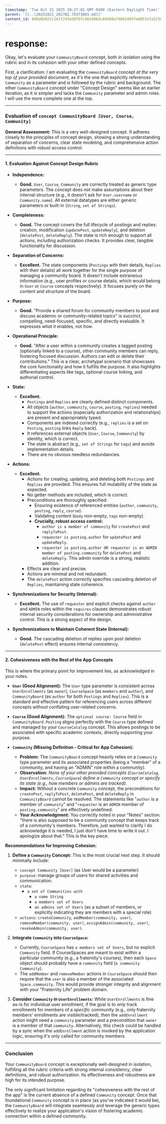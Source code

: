 ```yaml
---
timestamp: 'Tue Oct 21 2025 20:27:02 GMT-0400 (Eastern Daylight Time)'
parent: '[[..\20251021_202702.78373865.md]]'
content_id: 8d0a6b022c163f243edd7bfc462496dc89408a74062465fe8853a7a52381d3f7
---
```


# response:

Okay, let's evaluate your `CommunityBoard` concept, both in isolation using the rubric and in its cohesion with your other defined concepts.

First, a clarification: I am evaluating the `CommunityBoard` concept *at the very top of your provided document*, as it's the one that explicitly references `Community` as a parameter and is followed by the rubric and background. The other `CommunityBoard` concept under "Concept Design" seems like an earlier iteration, as it is simpler and lacks the `Community` parameter and admin roles. I will use the more complete one at the top.

***

### Evaluation of `concept CommunityBoard [User, Course, Community]`

**General Assessment:** This is a very well-designed concept. It adheres closely to the principles of concept design, showing a strong understanding of separation of concerns, clear state modeling, and comprehensive action definitions with robust access control.

***

#### 1. Evaluation Against Concept Design Rubric

* **Independence:**
  * **Good.** `User`, `Course`, `Community` are correctly treated as generic type parameters. The concept does not make assumptions about their internal structure (e.g., it doesn't ask for `User.username` or `Community.name`). All external datatypes are either generic parameters or built-in (`String`, `set of Strings`).

* **Completeness:**
  * **Good.** The concept covers the full lifecycle of postings and replies: creation, modification (`updatePost`, `updateReply`), and deletion (`deletePost`, `deleteReply`). The state is rich enough to support all actions, including authorization checks. It provides clear, tangible functionality for discussion.

* **Separation of Concerns:**
  * **Excellent.** The state components (`Postings` with their details, `Replies` with their details) all work together for the single purpose of managing a community board. It doesn't include extraneous information (e.g., user profiles or course details, which would belong in `User` or `Course` concepts respectively). It focuses purely on the content and structure of the board.

* **Purpose:**
  * **Good.** "Provide a shared forum for community members to post and discuss academic or community-related topics" is succinct, compelling, need-focused, specific, and directly evaluable. It expresses *what* it enables, not *how*.

* **Operational Principle:**
  * **Good.** "After a user within a community creates a tagged posting (optionally linked to a course), other community members can reply, fostering focused discussion. Authors can edit or delete their contributions." This is a clear, archetypal scenario that showcases the core functionality and how it fulfills the purpose. It also highlights differentiating aspects like tags, optional course linking, and authorial control.

* **State:**
  * **Excellent.**
    * `Postings` and `Replies` are clearly defined distinct components.
    * All objects (`author`, `community`, `course`, `posting`, `replies`) needed to support the actions (especially authorization and relationships) are present and appropriately typed.
    * Components are indexed correctly (e.g., `replies` is a set on `Posting`, `posting` links `Reply` back).
    * It references external objects (`User`, `Course`, `Community`) by identity, which is correct.
    * The state is abstract (e.g., `set of Strings` for `tags`) and avoids implementation details.
    * There are no obvious needless redundancies.

* **Actions:**
  * **Excellent.**
    * Actions for creating, updating, and deleting both `Postings` and `Replies` are provided. This ensures full mutability of the state as expected.
    * No getter methods are included, which is correct.
    * Preconditions are thoroughly specified:
      * Ensuring existence of referenced entities (`author`, `community`, `posting`, `reply`, `course`).
      * Validating content (`body` non-empty, `tags` non-empty).
      * **Crucially, robust access control:**
        * `author is a member of community` for `createPost` and `replyToPost`.
        * `requester is posting.author` for `updatePost` and `updateReply`.
        * `requester is posting.author OR requester is an ADMIN member of posting.community` for `deletePost` and `deleteReply`. This admin override is a strong, realistic addition.
    * Effects are clear and precise.
    * Actions are minimal and not redundant.
    * The `deletePost` action correctly specifies cascading deletion of `Replies`, maintaining state coherence.

* **Synchronizations for Security (Internal):**
  * **Excellent.** The use of `requester` and explicit checks against `author` and `ADMIN` roles within the `requires` clauses demonstrates robust internal security considerations for ownership and administrative control. This is a strong aspect of the design.

* **Synchronizations to Maintain Coherent State (Internal):**
  * **Good.** The cascading deletion of replies upon post deletion (`deletePost` effect) ensures internal consistency.

***

#### 2. Cohesiveness with the Rest of the App Concepts

This is where the primary point for improvement lies, as acknowledged in your notes.

* **`User` (Good Alignment):** The `User` type parameter is consistent across `UserEnrollments` (as `owner`), `CourseSpace` (as `members` and `author`), and `CommunityBoard` (as `author` for both `Postings` and `Replies`). This is a standard and effective pattern for referencing users across different concepts without conflating user-related concerns.

* **`Course` (Good Alignment):** The `optional course: Course` field in `CommunityBoard.Posting` aligns perfectly with the `Course` type defined and managed by your `CourseCatalog` concept. This allows postings to be associated with specific academic contexts, directly supporting your purpose.

* **`Community` (Missing Definition - Critical for App Cohesion):**
  * **Problem:** The `CommunityBoard` concept heavily relies on a `Community` type parameter and its associated properties (being a "member" of a community, and having an "ADMIN" role within a community).
  * **Observation:** *None of your other provided concepts (`CourseCatalog`, `UserEnrollments`, `CourseSpace`) define a `Community` concept or specify its state (e.g., how members or admins are tracked).*
  * **Impact:** Without a concrete `Community` concept, the preconditions for `createPost`, `replyToPost`, `deletePost`, and `deleteReply` in `CommunityBoard` cannot be resolved. The statements like "`author` is a member of `community`" and "`requester` is an `ADMIN` member of `posting.community`" are effectively undefined.
  * **Your Acknowledgment:** You correctly noted in your "Notes" section: "there is also supposed to be a community concept that keeps track of a community's members. Therefore, just wanted to clarify I do acknowledge it is needed, I just don't have time to write it out. I apologize about that." This is the key piece.

**Recommendations for Improving Cohesion:**

1. **Define a `Community` Concept:** This is the most crucial next step. It should minimally include:
   * `concept Community [User]` (as User would be a parameter)
   * `purpose`: manage groups of users for shared activities and communication.
   * `state`:
     * `a set of Communities with`
       * `a name String`
       * `a members set of Users`
       * `an admins set of Users` (as a subset of members, or explicitly indicating they are members with a special role)
   * `actions`: `createCommunity`, `addMember(community, user)`, `removeMember(community, user)`, `assignAdmin(community, user)`, `revokeAdmin(community, user)`.

2. **Integrate `Community` into `CourseSpace`:**
   * Currently, `CourseSpace` has `a members set of Users`, but no explicit `Community` field. If CourseSpaces are meant to exist *within* a particular community (e.g., a fraternity's courses), then each `Space` object should probably have a `community` field (`a community Community`).
   * The `addMember` and `removeMember` actions in `CourseSpace` should then require that the `user` is also a member of the associated `Space.community`. This would provide stronger integrity and alignment with your "Fraternity Life" problem domain.

3. **Consider `Community` in `UserEnrollments`:** While `UserEnrollments` is fine as-is for individual user enrollment, if the goal is to *only* track enrollments for members of a *specific* community (e.g., only fraternity members' enrollments are visible/tracked), then the `addEnrollment` action might need a `community` parameter and a precondition that `owner` is a member of that `community`. Alternatively, this check could be handled by a sync when the `addEnrollment` action is invoked by the application logic, ensuring it's only called for community members.

***

### Conclusion

Your `CommunityBoard` concept is exceptionally well-designed in isolation, fulfilling all the rubric criteria with strong internal consistency, clear definitions, and robust authorization. Its effectiveness and robustness are high for its intended purpose.

The only significant limitation regarding its "cohesiveness with the rest of the app" is the current absence of a defined `Community` concept. Once that foundational `Community` concept is in place (as you've indicated it would be), the `CommunityBoard` will integrate seamlessly and leverage the generic types effectively to realize your application's vision of fostering academic connection within a defined community.
